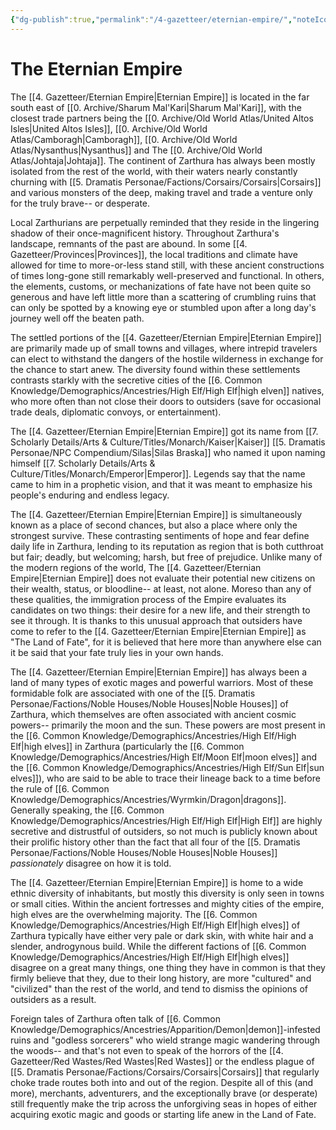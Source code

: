 ```yaml
---
{"dg-publish":true,"permalink":"/4-gazetteer/eternian-empire/","noteIcon":""}
---
```


# The Eternian Empire

The [[4. Gazetteer/Eternian Empire\|Eternian Empire]] is located in the far south east of [[0. Archive/Sharum Mal'Kari\|Sharum Mal'Kari]], with the closest trade partners being the [[0. Archive/Old World Atlas/United Altos Isles\|United Altos Isles]], [[0. Archive/Old World Atlas/Camboragh\|Camboragh]], [[0. Archive/Old World Atlas/Nysanthus\|Nysanthus]] and The [[0. Archive/Old World Atlas/Johtaja\|Johtaja]]. The continent of Zarthura has always been mostly isolated from the rest of the world, with their waters nearly constantly churning with [[5. Dramatis Personae/Factions/Corsairs/Corsairs\|Corsairs]] and various monsters of the deep, making travel and trade a venture only for the truly brave-- or desperate.  

Local Zarthurians are perpetually reminded that they reside in the lingering shadow of their once-magnificent history. Throughout Zarthura's landscape, remnants of the past are abound. In some [[4. Gazetteer/Provinces\|Provinces]], the local traditions and climate have allowed for time to more-or-less stand still, with these ancient constructions of times long-gone still remarkably well-preserved and functional. In others, the elements, customs, or mechanizations of fate have not been quite so generous and have left little more than a scattering of crumbling ruins that can only be spotted by a knowing eye or stumbled upon after a long day's journey well off the beaten path. 

The settled portions of the [[4. Gazetteer/Eternian Empire\|Eternian Empire]] are primarily made up of small towns and villages, where intrepid travelers can elect to withstand the dangers of the hostile wilderness in exchange for the chance to start anew. The diversity found within these settlements contrasts starkly with the secretive cities of the [[6. Common Knowledge/Demographics/Ancestries/High Elf/High Elf\|high elven]] natives, who more often than not close their doors to outsiders (save for occasional trade deals, diplomatic convoys, or entertainment). 

The [[4. Gazetteer/Eternian Empire\|Eternian Empire]] got its name from [[7. Scholarly Details/Arts & Culture/Titles/Monarch/Kaiser\|Kaiser]] [[5. Dramatis Personae/NPC Compendium/Silas\|Silas Braska]] who named it upon naming himself [[7. Scholarly Details/Arts & Culture/Titles/Monarch/Emperor\|Emperor]]. Legends say that the name came to him in a prophetic vision, and that it was meant to emphasize his people's enduring and endless legacy. 

The [[4. Gazetteer/Eternian Empire\|Eternian Empire]] is simultaneously known as a place of second chances, but also a place where only the strongest survive. These contrasting sentiments of hope and fear define daily life in Zarthura, lending to its reputation as region that is both cutthroat but fair; deadly, but welcoming; harsh, but free of prejudice. Unlike many of the modern regions of the world, The [[4. Gazetteer/Eternian Empire\|Eternian Empire]] does not evaluate their potential new citizens on their wealth, status, or bloodline-- at least, not alone. Moreso than any of these qualities, the immigration process of the Empire evaluates its candidates on two things: their desire for a new life, and their strength to see it through. It is thanks to this unusual approach that outsiders have come to refer to the [[4. Gazetteer/Eternian Empire\|Eternian Empire]] as "The Land of Fate", for it is believed that here more than anywhere else can it be said that your fate truly lies in your own hands.

The [[4. Gazetteer/Eternian Empire\|Eternian Empire]] has always been a land of many types of exotic mages and powerful warriors. Most of these formidable folk are associated with one of the [[5. Dramatis Personae/Factions/Noble Houses/Noble Houses\|Noble Houses]] of Zarthura, which themselves are often associated with ancient cosmic powers-- primarily the moon and the sun. These powers are most present in the [[6. Common Knowledge/Demographics/Ancestries/High Elf/High Elf\|high elves]] in Zarthura (particularly the [[6. Common Knowledge/Demographics/Ancestries/High Elf/Moon Elf\|moon elves]] and the [[6. Common Knowledge/Demographics/Ancestries/High Elf/Sun Elf\|sun elves]]), who are said to be able to trace their lineage back to a time before the rule of [[6. Common Knowledge/Demographics/Ancestries/Wyrmkin/Dragon\|dragons]]. Generally speaking, the [[6. Common Knowledge/Demographics/Ancestries/High Elf/High Elf\|High Elf]] are highly secretive and distrustful of outsiders, so not much is publicly known about their prolific history other than the fact that all four of the [[5. Dramatis Personae/Factions/Noble Houses/Noble Houses\|Noble Houses]] *passionately* disagree on how it is told. 

The [[4. Gazetteer/Eternian Empire\|Eternian Empire]] is home to a wide ethnic diversity of inhabitants, but mostly this diversity is only seen in towns or small cities. Within the ancient fortresses and mighty cities of the empire, high elves are the overwhelming majority. The [[6. Common Knowledge/Demographics/Ancestries/High Elf/High Elf\|high elves]] of Zarthura typically have either very pale or dark skin, with white hair and a slender, androgynous build. While the different factions of [[6. Common Knowledge/Demographics/Ancestries/High Elf/High Elf\|high elves]] disagree on a great many things, one thing they have in common is that they firmly believe that they, due to their long history, are more "cultured" and "civilized" than the rest of the world, and tend to dismiss the opinions of outsiders as a result. 

Foreign tales of Zarthura often talk of [[6. Common Knowledge/Demographics/Ancestries/Apparition/Demon\|demon]]-infested ruins and "godless sorcerers" who wield strange magic wandering through the woods-- and that's not even to speak of the horrors of the [[4. Gazetteer/Red Wastes/Red Wastes\|Red Wastes]] or the endless plague of [[5. Dramatis Personae/Factions/Corsairs/Corsairs\|Corsairs]] that regularly choke trade routes both into and out of the region. Despite all of this (and more), merchants, adventurers, and the exceptionally brave (or desperate) still frequently make the trip across the unforgiving seas in hopes of either acquiring exotic magic and goods or starting life anew in the Land of Fate. 
